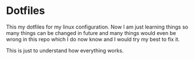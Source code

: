 # Dotfiles

This my dotfiles for my linux configuration.
Now I am just learning things so many things can be changed in future and many things would even be wrong in this repo which I do now know and I would try my best to fix it.

This is just to understand how everything works.
